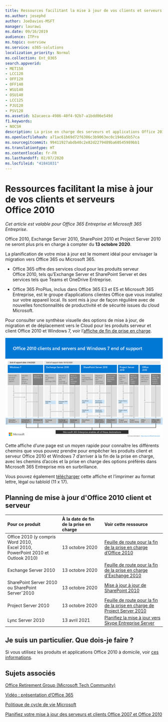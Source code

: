 ```yaml
---
title: Ressources facilitant la mise à jour de vos clients et serveurs Office 2010
ms.author: josephd
author: JoeDavies-MSFT
manager: laurawi
ms.date: 09/16/2019
audience: ITPro
ms.topic: overview
ms.service: o365-solutions
localization_priority: Normal
ms.collection: Ent_O365
search.appverid:
- MET150
- LCC120
- OFF120
- OFF140
- WSU140
- OSU140
- LCC125
- PJU120
- PSV120
ms.assetid: b2acaeca-4986-40f4-92b7-a1bdd06e549d
f1.keywords:
- NOCSH
description: La prise en charge des serveurs et applications Office 2010 prendra fin prochainement et aucun contrat de support personnalisé n’est disponible. Utilisez cet article pour commencer à planifier votre mise jour dès maintenant.
ms.openlocfilehash: a71ac61b69d72f6386c3b9063ec0c1946a5b57ca
ms.sourcegitcommit: 99411927abdb40c2e82d2279489ba60545989bb1
ms.translationtype: HT
ms.contentlocale: fr-FR
ms.lasthandoff: 02/07/2020
ms.locfileid: "41841031"
---
```

# <a name="resources-to-help-you-upgrade-from-office-2010-servers-and-clients"></a>Ressources facilitant la mise à jour de vos clients et serveurs Office 2010

*Cet article est valable pour Office 365 Entreprise et Microsoft 365 Entreprise*.

Office 2010, Exchange Server 2010, SharePoint 2010 et Project Server 2010 ne seront plus pris en charge à compter du **13 octobre 2020**. 

La planification de votre mise à jour est le moment idéal pour envisager la migration vers Office 365 ou Microsoft 365. 

- Office 365 offre des services cloud pour les produits serveur Office 2010, tels qu’Exchange Server et SharePoint Server et des services tels que Teams et OneDrive Entreprise. 

- Office 365 ProPlus, inclus dans Office 365 E3 et E5 et Microsoft 365 Entreprise, est le groupe d’applications clientes Office que vous installez sur votre appareil local. Ils sont mis à jour de façon régulière avec de nouvelles fonctionnalités de productivité et de sécurité issues du cloud Microsoft.

Pour consulter une synthèse visuelle des options de mise à jour, de migration et de déplacement vers le Cloud pour les produits serveur et client Office 2010 et Windows 7, voir l’[affiche de fin de prise en charge](./media/upgrade-from-office-2010-servers-and-products/Office2010Windows7EndOfSupport.pdf).

![Affiche sur la fin de la prise en charge pour les clients et serveurs Office 2010 et Windows 7](./media/upgrade-from-office-2010-servers-and-products/office2010-windows7-end-of-support.png)

Cette affiche d’une page est un moyen rapide pour connaître les différents chemins que vous pouvez prendre pour empêcher les produits client et serveur Office 2010 et Windows 7 d’arriver à la fin de la prise en charge, avec les chemins d’accès et la prise en charge des options préférés dans Microsoft 365 Entreprise mis en surbrillance.

Vous pouvez également [télécharger](https://github.com/MicrosoftDocs/microsoft-365-docs/raw/public/microsoft-365/enterprise/media/migration-microsoft-365-enterprise-workload/Office2010Windows7EndOfSupport.pdf) cette affiche et l’imprimer au format lettre, légal ou tabloïd (11 x 17).
      
## <a name="office-2010-client-and-server-upgrade-planning"></a>Planning de mise à jour d'Office 2010 client et serveur
  
|**Pour ce produit**|**À la date de fin de la prise en charge**|**Voir cette ressource**|
|:-----|:-----|:-----|
|Office 2010 (y compris Word 2010, Excel 2010, PowerPoint 2010 et Outlook 2010)  <br/> | 13 octobre 2020 |[Feuille de route pour la fin de la prise en charge d’Office 2010](https://docs.microsoft.com/DeployOffice/office-2010-end-support-roadmap) <br/> |
|Exchange Server 2010  <br/> | 13 octobre 2020  |[Feuille de route pour la fin de la prise en charge d'Exchange 2010](exchange-2010-end-of-support.md) <br/> |
|SharePoint Server 2010 ou SharePoint Serverˆ2010  <br/> | 13 octobre 2020 |[Mise à jour à jour de SharePoint 2010](upgrade-from-sharepoint-2010.md) <br/> |
|Project Server 2010 <br/> | 13 octobre 2020 | [Feuille de route pour la fin de la prise en charge de Project Server 2010](project-server-2010-end-of-support.md) <br/> |
|Lync Server 2010 <br/> | 13 avril 2021 | [Planifiez la mise à jour vers Skype Entreprise Server](https://docs.microsoft.com/skypeforbusiness/plan-your-deployment/upgrade) <br/> |
    
## <a name="im-a-home-user-what-do-i-do"></a>Je suis un particulier. Que dois-je faire ?

Si vous utilisez les produits et applications Office 2010 à domicile, voir [ces informations](plan-upgrade-previous-versions-office.md#im-a-home-user-what-do-i-do).

## <a name="related-topics"></a>Sujets associés

[Office Retirement Group (Microsoft Tech Community)](https://go.microsoft.com/fwlink/?linkid=842065)
  
[Vidéo : présentation d’Office 365](https://support.office.com/article/847caf12-2589-452c-8aca-1c009797678b.aspx)
  
[Politique de cycle de vie Microsoft](https://go.microsoft.com/fwlink/?linkid=865200)

[Planifiez votre mise à jour des serveurs et clients Office 2007 et Office 2010](plan-upgrade-previous-versions-office.md)

